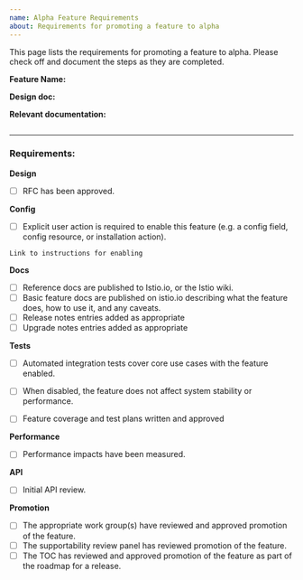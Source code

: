 ```yaml
---
name: Alpha Feature Requirements
about: Requirements for promoting a feature to alpha
---
```


This page lists the requirements for promoting a feature to alpha. Please check off and document the steps as they are completed.

**Feature Name:**  

**Design doc:**

**Relevant documentation:**

```
```
--- 

### Requirements: 

**Design**

- [ ] RFC has been approved. 

**Config**

- [ ] Explicit user action is required to enable this feature (e.g. a config field, config resource, or installation action). 

```
Link to instructions for enabling
```

**Docs**

- [ ] Reference docs are published to Istio.io, or the Istio wiki.
- [ ] Basic feature docs are published on istio.io describing what the feature does, how to use it, and any caveats. 
- [ ] Release notes entries added as appropriate
- [ ] Upgrade notes entries added as appropriate

**Tests**

- [ ] Automated integration tests cover core use cases with the feature enabled. 
- [ ] When disabled, the feature does not affect system stability or performance. 
- [ ] Feature coverage and test plans written and approved


**Performance**
- [ ] Performance impacts have been measured. 

**API**

- [ ] Initial API review.

**Promotion**


- [ ] The appropriate work group(s) have reviewed and approved promotion of the feature.
- [ ] The supportability review panel has reviewed promotion of the feature.  
- [ ] The TOC has reviewed and approved promotion of the feature as part of the
	roadmap for a release.
